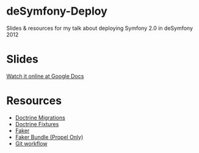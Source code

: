 deSymfony-Deploy
================

Slides &amp; resources for my talk about deploying Symfony 2.0 in deSymfony 2012

Slides
======

[Watch it online at Google Docs](...)

Resources
=========

* [Doctrine Migrations](http://symfony.com/doc/current/bundles/DoctrineMigrationsBundle/index.html)
* [Doctrine Fixtures](http://symfony.com/doc/master/bundles/DoctrineFixturesBundle/index.html)
* [Faker](https://github.com/fzaninotto/Faker)
* [Faker Bundle (Propel Only)](https://github.com/beberlei/BazingaFakerBundle)
* [Git workflow](http://nvie.com/posts/a-successful-git-branching-model/)
